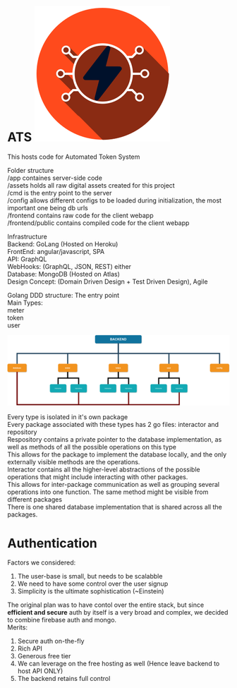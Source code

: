# ATS ![logo](assets/logo/orange.png)
This hosts code for Automated Token System

Folder structure  
/app containes server-side code  
/assets holds all raw digital assets created for this project  
/cmd is the entry point to the server  
/config allows different configs to be loaded during initialization, the most important one being db urls  
/frontend contains raw code for the client webapp  
/frontend/public contains compiled code for the client webapp  
  

Infrastructure  
Backend: GoLang (Hosted on Heroku)   
FrontEnd: angular/javascript, SPA  
API: GraphQL  
WebHooks: (GraphQL, JSON, REST) either  
Database: MongoDB (Hosted on Atlas)  
Design Concept: (Domain Driven Design + Test Driven Design), Agile  

Golang DDD structure:
The entry point  
Main Types:  
meter  
token  
user  

![structure](/assets/structure.png)

Every type is isolated in it's own package  
Every package associated with these types has 2 go files: interactor and repository  
Respository contains a private pointer to the database implementation, as well as methods of all the possible operations on this type  
This allows for the package to implement the database locally, and the only externally visible methods are the operations.  
Interactor contains all the higher-level abstractions of the possible operations that might include interacting with other packages.  
This allows for inter-package communication as well as grouping several operations into one function. The same method might be visible from different packages  
There is one shared database implementation that is shared across all the packages.


# Authentication   
Factors we considered:  
1. The user-base is small, but needs to be scalabble  
2. We need to have some control over the user signup  
3. Simplicity is the ultimate sophistication (~Einstein)  
  
The original plan was to have contol over the entire stack, but since **efficient and secure** auth by itself is a very broad and complex, we decided to combine firebase auth and mongo.  
Merits:  
1. Secure auth on-the-fly  
2. Rich API  
3. Generous free tier  
4. We can leverage on the free hosting as well (Hence leave backend to host API ONLY)  
5. The backend retains full control  